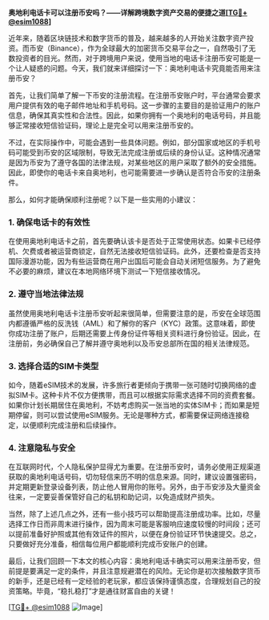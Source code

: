 **奥地利电话卡可以注册币安吗？——详解跨境数字资产交易的便捷之道[[TG💪+ @esim1088](https://t.me/s/esim1088)]**

近年来，随着区块链技术和数字货币的普及，越来越多的人开始关注数字资产投资。而币安（Binance），作为全球最大的加密货币交易平台之一，自然吸引了无数投资者的目光。然而，对于跨境用户来说，使用当地的电话卡注册币安可能是一个让人疑惑的问题。今天，我们就来详细探讨一下：奥地利电话卡究竟能否用来注册币安？

首先，让我们简单了解一下币安的注册流程。在注册币安账户时，平台通常会要求用户提供有效的电子邮件地址和手机号码。这一步骤的主要目的是验证用户的账户信息，确保其真实性和合法性。因此，如果你拥有一个奥地利的电话号码，并且能够正常接收短信验证码，理论上是完全可以用来注册币安的。

不过，在实际操作中，可能会遇到一些具体问题。例如，部分国家或地区的手机号码可能受到币安的区域限制，导致无法完成注册或后续的身份认证。这种情况通常是因为币安为了遵守各国的法律法规，对某些地区的用户采取了额外的安全措施。因此，即使你的电话卡来自奥地利，也可能需要进一步确认是否符合币安的注册条件。

那么，如何才能确保顺利注册呢？以下是一些实用的小建议：

### **1. 确保电话卡的有效性**
在使用奥地利电话卡之前，首先要确认该卡是否处于正常使用状态。如果卡已经停机、欠费或者被运营商锁定，自然无法接收短信验证码。此外，还要检查是否支持国际漫游功能，因为有些运营商在用户出国后可能会自动关闭短信服务。为了避免不必要的麻烦，建议在本地网络环境下测试一下短信接收情况。

### **2. 遵守当地法律法规**
虽然使用奥地利电话卡注册币安听起来很简单，但需要注意的是，币安在全球范围内都遵循严格的反洗钱（AML）和了解你的客户（KYC）政策。这意味着，即使你成功注册了账户，后期还需要上传身份证件等相关资料进行身份验证。因此，在注册前，务必确保自己了解并遵守奥地利以及币安总部所在国的相关法律规范。

### **3. 选择合适的SIM卡类型**
如今，随着eSIM技术的发展，许多旅行者更倾向于携带一张可随时切换网络的虚拟SIM卡。这种卡片不仅方便携带，而且可以根据实际需求选择不同的资费套餐。如果你计划长期居住在奥地利，不妨考虑购买一张当地的实体SIM卡；而如果是短期停留，则可以尝试使用eSIM服务。无论是哪种方式，都需要保证网络连接稳定，以便顺利完成注册和后续操作。

### **4. 注意隐私与安全**
在互联网时代，个人隐私保护显得尤为重要。在注册币安时，请务必使用正规渠道获取的奥地利电话号码，切勿轻信来历不明的信息来源。同时，建议设置强密码，并定期更新登录设备列表，防止他人冒用你的账号。另外，由于币安涉及大量资金往来，一定要妥善保管好自己的私钥和助记词，以免造成财产损失。

当然，除了上述几点之外，还有一些小技巧可以帮助提高注册成功率。比如，尽量选择工作日而非周末进行操作，因为周末可能是客服响应速度较慢的时间段；还可以提前准备好护照或其他有效证件的照片，以便在身份验证环节快速提交。总之，只要做好充分准备，相信每位用户都能顺利完成币安账户的创建。

最后，让我们回顾一下本文的核心内容：奥地利电话卡确实可以用来注册币安，但前提是要满足一定的条件，并且注意规避潜在的风险。无论你是初次接触数字货币的新手，还是已经有一定经验的老玩家，都应该保持谨慎态度，合理规划自己的投资策略。毕竟，“稳扎稳打”才是通往财富自由的关键！

[[TG💪+ @esim1088](https://t.me/s/esim1088) ![Image](https://i.postimg.cc/4NQfJmqS/Snipaste-2025-05-13-00-14-12.png)]